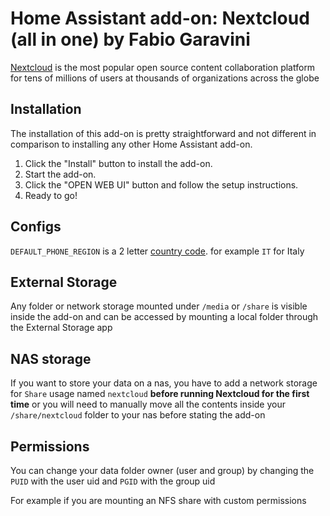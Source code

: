 # Home Assistant add-on: Nextcloud (all in one) by Fabio Garavini

[Nextcloud](https://nextcloud.com/) is the most popular open source content collaboration platform for tens of millions of users at thousands of organizations across the globe

## Installation

The installation of this add-on is pretty straightforward and not different in
comparison to installing any other Home Assistant add-on.

1. Click the "Install" button to install the add-on.
1. Start the add-on.
1. Click the "OPEN WEB UI" button and follow the setup instructions.
1. Ready to go!

## Configs

`DEFAULT_PHONE_REGION` is a 2 letter [country code](https://en.wikipedia.org/wiki/List_of_ISO_3166_country_codes). for example `IT` for Italy

## External Storage

Any folder or network storage mounted under `/media` or `/share` is visible inside the add-on and can be accessed by mounting a local folder through the External Storage app

## NAS storage

If you want to store your data on a nas, you have to add a network storage for `Share` usage named `nextcloud` **before running Nextcloud for the first time** or you will need to manually move all the contents inside your `/share/nextcloud` folder to your nas before stating the add-on

## Permissions

You can change your data folder owner (user and group) by changing the `PUID` with the user uid and `PGID` with the group uid

For example if you are mounting an NFS share with custom permissions

